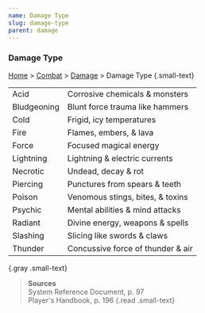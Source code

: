 ```yaml
---
name: Damage Type
slug: damage-type
parent: damage
---
```

### Damage Type
[Home](dm-operations-center) > [Combat](combat) > [Damage](damage) > Damage Type {.small-text}

|||
|---|---|
| Acid | Corrosive chemicals & monsters |
| Bludgeoning | Blunt force trauma like hammers |
| Cold      | Frigid, icy temperatures |
| Fire      | Flames, embers, & lava |
| Force     | Focused magical energy |
| Lightning | Lightning & electric currents |
| Necrotic  | Undead, decay & rot       |
| Piercing  | Punctures from spears & teeth |
| Poison    | Venomous stings, bites, & toxins |
| Psychic   | Mental abilities & mind attacks |
| Radiant   | Divine energy, weapons & spells |
| Slashing  | Slicing like swords & claws |
| Thunder   | Concussive force of thunder & air |
{.gray .small-text}

> **Sources** <br/>
> System Reference Document, p. 97<br/>
> Player's Handbook, p. 196
{.read .small-text}